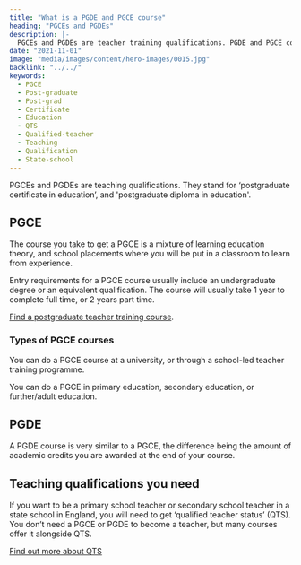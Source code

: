 ```yaml
---
title: "What is a PGDE and PGCE course"
heading: "PGCEs and PGDEs"
description: |-
  PGCEs and PGDEs are teacher training qualifications. PGDE and PGCE courses are a mix of learning education theory and classroom placements.
date: "2021-11-01"
image: "media/images/content/hero-images/0015.jpg"
backlink: "../../"
keywords:
  - PGCE
  - Post-graduate
  - Post-grad
  - Certificate
  - Education
  - QTS
  - Qualified-teacher
  - Teaching
  - Qualification
  - State-school
---
```


PGCEs and PGDEs are teaching qualifications. They stand for ‘postgraduate certificate in education’, and 'postgraduate diploma in education'.

## PGCE

The course you take to get a PGCE is a mixture of learning education theory, and school placements where you will be put in a classroom to learn from experience.

Entry requirements for a PGCE course usually include an undergraduate degree or an equivalent qualification. The course will usually take 1 year to complete full time, or 2 years part time.

[Find a postgraduate teacher training course](https://www.gov.uk/find-postgraduate-teacher-training-courses).

### Types of PGCE courses

You can do a PGCE course at a university, or through a school-led teacher training programme.

You can do a PGCE in primary education, secondary education, or further/adult education.

## PGDE

A PGDE course is very similar to a PGCE, the difference being the amount of academic credits you are awarded at the end of your course.

## Teaching qualifications you need

If you want to be a primary school teacher or secondary school teacher in a state school in England, you will need to get ‘qualified teacher status’ (QTS). You don’t need a PGCE or PGDE to become a teacher, but many courses offer it alongside QTS.

<a href="/what-is-qts" class="button">Find out more about QTS</a>
